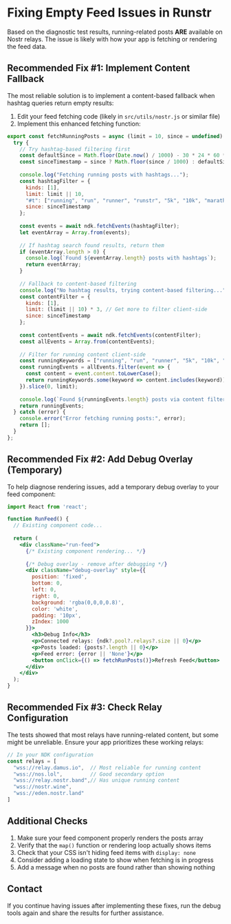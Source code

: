 # Fixing Empty Feed Issues in Runstr

Based on the diagnostic test results, running-related posts **ARE** available on Nostr relays. The issue is likely with how your app is fetching or rendering the feed data.

## Recommended Fix #1: Implement Content Fallback

The most reliable solution is to implement a content-based fallback when hashtag queries return empty results:

1. Edit your feed fetching code (likely in `src/utils/nostr.js` or similar file)
2. Implement this enhanced fetching function:

```javascript
export const fetchRunningPosts = async (limit = 10, since = undefined) => {
  try {
    // Try hashtag-based filtering first
    const defaultSince = Math.floor(Date.now() / 1000) - 30 * 24 * 60 * 60;
    const sinceTimestamp = since ? Math.floor(since / 1000) : defaultSince;
    
    console.log("Fetching running posts with hashtags...");
    const hashtagFilter = {
      kinds: [1],
      limit: limit || 10,
      "#t": ["running", "run", "runner", "runstr", "5k", "10k", "marathon", "jog"],
      since: sinceTimestamp
    };
    
    const events = await ndk.fetchEvents(hashtagFilter);
    let eventArray = Array.from(events);
    
    // If hashtag search found results, return them
    if (eventArray.length > 0) {
      console.log(`Found ${eventArray.length} posts with hashtags`);
      return eventArray;
    }
    
    // Fallback to content-based filtering
    console.log("No hashtag results, trying content-based filtering...");
    const contentFilter = {
      kinds: [1],
      limit: (limit || 10) * 3, // Get more to filter client-side
      since: sinceTimestamp
    };
    
    const contentEvents = await ndk.fetchEvents(contentFilter);
    const allEvents = Array.from(contentEvents);
    
    // Filter for running content client-side
    const runningKeywords = ["running", "run", "runner", "5k", "10k", "marathon", "jog"];
    const runningEvents = allEvents.filter(event => {
      const content = event.content.toLowerCase();
      return runningKeywords.some(keyword => content.includes(keyword));
    }).slice(0, limit);
    
    console.log(`Found ${runningEvents.length} posts via content filtering`);
    return runningEvents;
  } catch (error) {
    console.error("Error fetching running posts:", error);
    return [];
  }
};
```

## Recommended Fix #2: Add Debug Overlay (Temporary)

To help diagnose rendering issues, add a temporary debug overlay to your feed component:

```jsx
import React from 'react';

function RunFeed() {
  // Existing component code...
  
  return (
    <div className="run-feed">
      {/* Existing component rendering... */}
      
      {/* Debug overlay - remove after debugging */}
      <div className="debug-overlay" style={{
        position: 'fixed', 
        bottom: 0, 
        left: 0, 
        right: 0, 
        background: 'rgba(0,0,0,0.8)', 
        color: 'white', 
        padding: '10px', 
        zIndex: 1000
      }}>
        <h3>Debug Info</h3>
        <p>Connected relays: {ndk?.pool?.relays?.size || 0}</p>
        <p>Posts loaded: {posts?.length || 0}</p>
        <p>Feed error: {error || 'None'}</p>
        <button onClick={() => fetchRunPosts()}>Refresh Feed</button>
      </div>
    </div>
  );
}
```

## Recommended Fix #3: Check Relay Configuration

The tests showed that most relays have running-related content, but some might be unreliable. Ensure your app prioritizes these working relays:

```javascript
// In your NDK configuration
const relays = [
  "wss://relay.damus.io",  // Most reliable for running content
  "wss://nos.lol",         // Good secondary option
  "wss://relay.nostr.band",// Has unique running content
  "wss://nostr.wine",
  "wss://eden.nostr.land"
]
```

## Additional Checks

1. Make sure your feed component properly renders the posts array
2. Verify that the `map()` function or rendering loop actually shows items
3. Check that your CSS isn't hiding feed items with `display: none`
4. Consider adding a loading state to show when fetching is in progress
5. Add a message when no posts are found rather than showing nothing

## Contact

If you continue having issues after implementing these fixes, run the debug tools again and share the results for further assistance. 